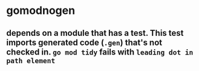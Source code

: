 # gomodnogen
## depends on a module that has a test. This test imports generated code (`.gen`) that's not checked in. `go mod tidy` fails with `leading dot in path element`
